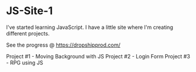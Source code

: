 # JS-Site-1
 I've started learning JavaScript. I have a little site where I'm creating different projects.

See the progress @ https://dropshipprod.com/


 Project #1 - Moving Background with JS
 Project #2 - Login Form
 Project #3 - RPG using JS 
